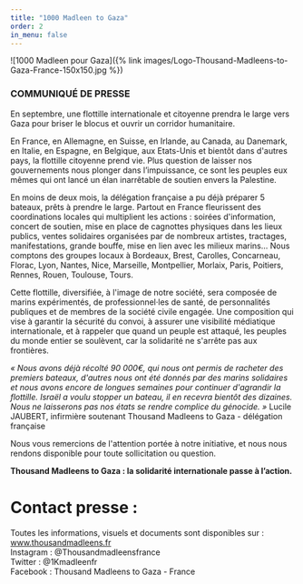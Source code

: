 ```yaml
---
title: "1000 Madleen to Gaza"
order: 2
in_menu: false
---
```

![1000 Madleen pour Gaza]({% link images/Logo-Thousand-Madleens-to-Gaza-France-150x150.jpg %})
### COMMUNIQUÉ DE PRESSE

En septembre, une flottille internationale et citoyenne prendra le large vers Gaza pour briser le
blocus et ouvrir un corridor humanitaire.

En France, en Allemagne, en Suisse, en Irlande, au Canada, au Danemark, en Italie, en Espagne, en
Belgique, aux Etats-Unis et bientôt dans d'autres pays, la flottille citoyenne prend vie. Plus question
de laisser nos gouvernements nous plonger dans l’impuissance, ce sont les peuples eux mêmes qui
ont lancé un élan inarrêtable de soutien envers la Palestine.

En moins de deux mois, la délégation française a pu déjà préparer 5 bateaux, prêts à prendre le
large. Partout en France fleurissent des coordinations locales qui multiplient les actions : soirées
d'information, concert de soutien, mise en place de cagnottes physiques dans les lieux publics,
ventes solidaires organisées par de nombreux artistes, tractages, manifestations, grande bouffe, mise
en lien avec les milieux marins... Nous comptons des groupes locaux à Bordeaux, Brest, Carolles,
Concarneau, Florac, Lyon, Nantes, Nice, Marseille, Montpellier, Morlaix, Paris, Poitiers, Rennes,
Rouen, Toulouse, Tours.

Cette flottille, diversifiée, à l'image de notre société, sera composée de marins expérimentés, de
professionnel·les de santé, de personnalités publiques et de membres de la société civile engagée.
Une composition qui vise à garantir la sécurité du convoi, à assurer une visibilité médiatique
internationale, et à rappeler que quand un peuple est attaqué, les peuples du monde entier se
soulèvent, car la solidarité ne s'arrête pas aux frontières.

_« Nous avons déjà récolté 90 000€, qui nous ont permis de racheter des premiers bateaux, d'autres
nous ont été donnés par des marins solidaires et nous avons encore de longues semaines pour
continuer d'agrandir la flottille. Israël a voulu stopper un bateau, il en recevra bientôt des dizaines.
Nous ne laisserons pas nos états se rendre complice du génocide. »_ Lucile JAUBERT, infirmière
soutenant Thousand Madleens to Gaza - délégation française

Nous vous remercions de l'attention portée à notre initiative, et nous nous rendons disponible pour
toute sollicitation ou question.

**Thousand Madleens to Gaza : la solidarité internationale passe à l’action.**

# Contact presse :
Toutes les informations, visuels et documents sont disponibles sur : www.thousandmadleens.fr  
Instagram : @Thousandmadleensfrance  
Twitter : @1Kmadleenfr  
Facebook : Thousand Madleens to Gaza - France 

